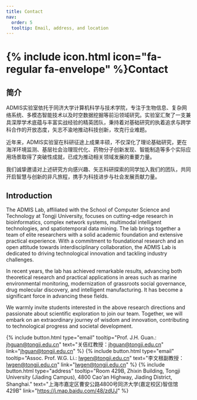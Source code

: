```yaml
---
title: Contact
nav:
  order: 5
  tooltip: Email, address, and location
---
```


# {% include icon.html icon="fa-regular fa-envelope" %}Contact

## 简介

ADMIS实验室依托于同济大学计算机科学与技术学院，专注于生物信息、复杂网络系统、多模态智能技术以及时空数据挖掘等前沿领域研究。实验室汇聚了一支兼具深厚学术底蕴与丰富实战经验的精英团队，秉持着对基础研究的执着追求与跨学科合作的开放态度，矢志不渝地推动科技创新，攻克行业难题。

近年来，ADMIS实验室在科研征途上成果丰硕，不仅深化了理论基础研究，更在海洋环境监测、基层社会治理现代化、药物分子创新发现、智能制造等多个实际应用场景取得了突破性成就，已成为推动相关领域发展的重要力量。

我们诚挚邀请对上述研究方向感兴趣、矢志科研探索的同学加入我们的团队，共同开启智慧与创新的非凡旅程，携手为科技进步与社会发展贡献力量。

## Introduction

The ADMIS Lab, affiliated with the School of Computer Science and Technology at Tongji University, focuses on cutting-edge research in bioinformatics, complex network systems, multimodal intelligent technologies, and spatiotemporal data mining. The lab brings together a team of elite researchers with a solid academic foundation and extensive practical experience. With a commitment to foundational research and an open attitude towards interdisciplinary collaboration, the ADMIS Lab is dedicated to driving technological innovation and tackling industry challenges.

In recent years, the lab has achieved remarkable results, advancing both theoretical research and practical applications in areas such as marine environmental monitoring, modernization of grassroots social governance, drug molecular discovery, and intelligent manufacturing. It has become a significant force in advancing these fields.

We warmly invite students interested in the above research directions and passionate about scientific exploration to join our team. Together, we will embark on an extraordinary journey of wisdom and innovation, contributing to technological progress and societal development.

{%
  include button.html
  type="email"
  tooltip="Prof. J.H. Guan.: jhguan@tongji.edu.cn"
  text="关佶红教授：jhguan@tongji.edu.cn"
  link="jhguan@tongji.edu.cn"
%}
{%
  include button.html
  type="email"
  tooltip="Assoc. Prof. W.G. Li.: lwgen@tongji.edu.cn"
  text="李文根副教授：lwgen@tongji.edu.cn"
  link="lwgen@tongji.edu.cn"
%}
{%
  include button.html
  type="address"
  tooltip="Room 429B, Zhixin Building, Tongji University (Jiading Campus), 4800 Cao'an Highway, Jiading District, Shanghai."
  text="上海市嘉定区曹安公路4800号同济大学(嘉定校区)智信馆429B"
  link="https://j.map.baidu.com/48/zdUJ"
%}